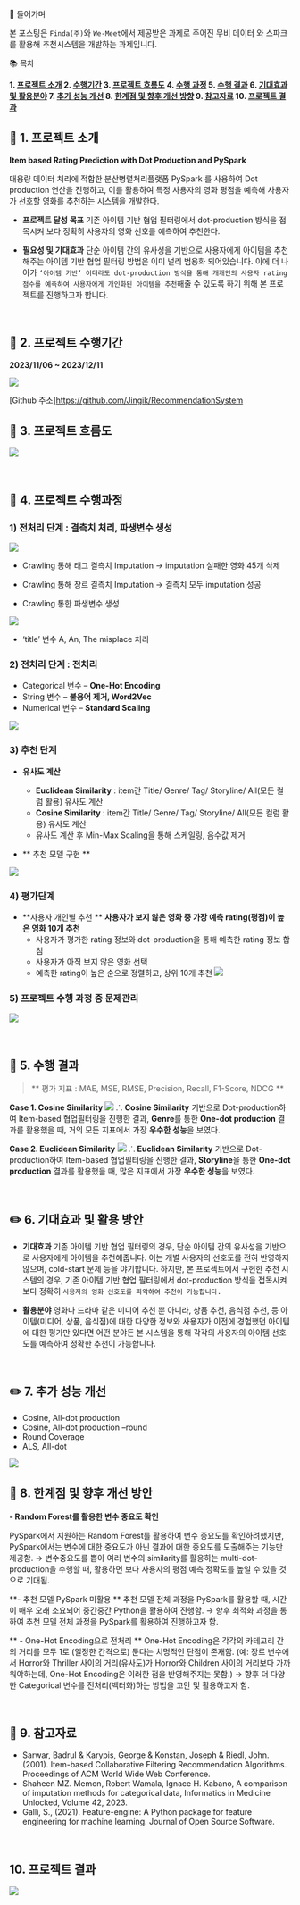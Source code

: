 👋 들어가며

본 포스팅은 `Finda(주)`와 `We-Meet`에서 제공받은 과제로 주어진 무비 데이터 와 스파크를 활용해 추천시스템을 개발하는 과제입니다.  

📚 목차
>
**1. [프로젝트 소개](#-1-프로젝트-소개)
2. [수행기간](#-2-프로젝트-수행기간)
3. [프로젝트 흐름도](#-3-프로젝트-흐름도)
4. [수행 과정](#-4-프로젝트-수행-과정)
5. [수행 결과](#-5-수행-결과)
6. [기대효과 및 활용분야](#-6-기대효과-및-활용분야)
7. [추가 성능 개선](#-7-추가-성능-개선)
8. [한계점 및 향후 개선 방향](#-8-한계점-및-향후-개선-방향)
9. [참고자료](#-9-참고자료)
10. [프로젝트 결과](#-10-프로젝트-결과)**

## 🔎 1. 프로젝트 소개 

**Item based Rating Prediction with Dot Production and PySpark**

대용량 데이터 처리에 적합한 분산병렬처리플랫폼 PySpark 를 사용하여 Dot production 연산을 진행하고, 이를 활용하여 특정 사용자의 영화 평점을 예측해 사용자가 선호할 영화를 추천하는 시스템을 개발한다.
 
- **프로젝트 달성 목표**
기존 아이템 기반 협업 필터링에서 dot-production 방식을 접목시켜 보다 정확히 사용자의 영화 선호를 예측하여 추천한다. 

- **필요성 및 기대효과**
단순 아이템 간의 유사성을 기반으로 사용자에게 아이템을 추천해주는 아이템 기반 협업 필터링 방법은 이미 널리 범용화 되어있습니다. 이에 더 나아가 `‘아이템 기반‘ 이더라도 dot-production 방식을 통해 개개인의 사용자 rating 점수를 예측하여 사용자에게 개인화된 아이템을 추천`해줄 수 있도록 하기 위해 본 프로젝트를 진행하고자 합니다.  

<br>

## 📔 2. 프로젝트 수행기간

**2023/11/06 ~ 2023/12/11**

![](https://velog.velcdn.com/images/jingit/post/e5104613-3c66-4bfb-98e8-34659ff1204f/image.png)

[Github 주소]<https://github.com/Jingik/RecommendationSystem>
<br>

## 📌 3. 프로젝트 흐름도
![](https://velog.velcdn.com/images/jingit/post/249e34a6-01e8-4ddf-97de-381d0f7782c4/image.png)

<br>

## 📌 4. 프로젝트 수행과정
### 1) 전처리 단계 : 결측치 처리, 파생변수 생성
![](https://velog.velcdn.com/images/jingit/post/cb32fc68-0802-45cb-94b5-544bf0e6b08e/image.png)

- Crawling 통해 태그 결측치 Imputation → imputation 실패한 영화 45개 삭제

- Crawling 통해 장르 결측치 Imputation → 결측치 모두 imputation 성공

- Crawling 통한 파생변수 생성

![](https://velog.velcdn.com/images/jingit/post/b128d17b-0d1c-4be4-892c-922a059b4b59/image.png)

- ‘title’ 변수 A, An, The misplace 처리

### 2) 전처리 단계 : 전처리

 - Categorical 변수 – **One-Hot Encoding**
 - String 변수 – **불용어 제거, Word2Vec**
 - Numerical 변수 – **Standard Scaling**

![](https://velog.velcdn.com/images/jingit/post/5afe95dd-538d-4a95-bb95-2dc8a20e59e4/image.png)



### 3) 추천 단계
- **유사도 계산**
    -  **Euclidean Similarity** : item간 Title/ Genre/ Tag/ Storyline/ All(모든 컬럼 활용) 유사도 계산
    - **Cosine Similarity** : item간 Title/ Genre/ Tag/ Storyline/ All(모든 컬럼 활용) 유사도 계산
    - 유사도 계산 후 Min-Max Scaling을 통해 스케일링, 음수값 제거

- ** 추천 모델 구현 **


![](https://velog.velcdn.com/images/jingit/post/b81d2786-1883-4915-9a06-bd8a2a438971/image.png)






### 4) 평가단계
- **사용자 개인별 추천 **
 **사용자가 보지 않은 영화 중 가장 예측 rating(평점)이 높은 영화 10개 추천**
   - 사용자가 평가한 rating 정보와 dot-production을 통해 예측한 rating 정보 합침
   - 사용자가 아직 보지 않은 영화 선택
   - 예측한 rating이 높은 순으로 정렬하고, 상위 10개 추천
![](https://velog.velcdn.com/images/jingit/post/f91536ad-9c7d-4f7d-bee9-1126cf448619/image.png)


### 5) 프로젝트 수행 과정 중 문제관리
![](https://velog.velcdn.com/images/jingit/post/110dbae3-6c17-4662-a92e-ab8d72183696/image.png)

<br>

## 📌 5. 수행 결과
> ** 평가 지표 : MAE, MSE, RMSE, Precision, Recall, F1-Score, NDCG **

> 
**Case 1. Cosine Similarity**
![](https://velog.velcdn.com/images/jingit/post/3e7a1e4c-cd82-4bfe-9c34-21c9d145bda8/image.png)
⸫ **Cosine Similarity** 기반으로 Dot-production하여 Item-based 협업필터링을 진행한 결과, **Genre**를 통한 **One-dot production** 결과를 활용했을 때, 거의 모든 지표에서 가장 **우수한 성능**을 보였다.

> 
**Case 2. Euclidean Similarity**
![](https://velog.velcdn.com/images/jingit/post/dc1340a7-a2f5-425e-baaf-1be491f27014/image.png)
⸫ **Euclidean Similarity** 기반으로 Dot-production하여 Item-based 협업필터링을 진행한 결과, **Storyline**을 통한 **One-dot production** 결과를 활용했을 때, 많은 지표에서 가장 **우수한 성능**을 보였다.


<br>

## ✏️ 6. 기대효과 및 활용 방안

- **기대효과**
기존 아이템 기반 협업 필터링의 경우, 단순 아이템 간의 유사성을 기반으로 사용자에게 아이템을 추천해줍니다. 이는 개별 사용자의 선호도를 전혀 반영하지 않으며, cold-start 문제 등을 야기합니다. 하지만, 본 프로젝트에서 구현한 추천 시스템의 경우, 기존 아이템 기반 협업 필터링에서 dot-production 방식을 접목시켜 보다 정확히 `사용자의 영화 선호도를 파악하여 추천이 가능합니다.` 

- **활용분야**
영화나 드라마 같은 미디어 추천 뿐 아니라, 상품 추천, 음식점 추천, 등 아이템(미디어, 상품, 음식점)에 대한 다양한 정보와 사용자가 이전에 경험했던 아이템에 대한 평가만 있다면 어떤 분야든 본 시스템을 통해 각각의 사용자의 아이템 선호도를 예측하여 정확한 추천이 가능합니다. 

<br>

## ✏️ 7. 추가 성능 개선
- Cosine, All-dot production
- Cosine, All-dot production –round
- Round Coverage
- ALS, All-dot

![](https://velog.velcdn.com/images/jingit/post/d35e8fdf-3367-4260-9d5c-b0fb9c9e0dd3/image.png)



## 🔨 8. 한계점 및 향후 개선 방안
**- Random Forest를 활용한 변수 중요도 확인**

PySpark에서 지원하는 Random Forest를 활용하여 변수 중요도를 확인하려했지만, PySpark에서는 변수에 대한 중요도가 아닌 결과에 대한 중요도를 도출해주는 기능만 제공함.
→ 변수중요도를 뽑아 여러 변수의 similarity를 활용하는 multi-dot-production을 수행할 때, 활용하면 보다 사용자의 평점 예측 정확도를 높일 수 있을 것으로 기대됨.

**- 추천 모델 PySpark 미활용 **
추천 모델 전체 과정을 PySpark를 활용할 때, 시간이 매우 오래 소요되어 중간중간 Python을 활용하여 진행함.
→ 향후 최적화 과정을 통하여 추천 모델 전체 과정을 PySpark를 활용하여 진행하고자 함.

** - One-Hot Encoding으로 전처리 **
One-Hot Encoding은 각각의 카테고리 간의 거리를 모두 1로 (일정한 간격으로) 둔다는 치명적인 단점이 존재함. 
(예: 장르 변수에서 Horror와 Thriller 사이의 거리(유사도)가 Horror와 Children 사이의 거리보다 가까워야하는데, One-Hot Encoding은 이러한 점을 반영해주지는 못함.)
→ 향후 더 다양한 Categorical 변수를 전처리(벡터화)하는 방법을 고안 및 활용하고자 함.


<br>

## 📜 9. 참고자료
- Sarwar, Badrul & Karypis, George & Konstan, Joseph & Riedl, John. (2001). Item-based Collaborative Filtering Recommendation Algorithms. Proceedings of ACM World Wide Web Conference. 
- Shaheen MZ. Memon, Robert Wamala, Ignace H. Kabano, A comparison of imputation methods for categorical data, Informatics in Medicine Unlocked, Volume 42, 2023.
- Galli, S., (2021). Feature-engine: A Python package for feature engineering for machine learning. Journal of Open Source Software.

<br>

## 10. 프로젝트 결과

![](https://velog.velcdn.com/images/jingit/post/2cc06d3e-82e9-4ba0-a6a9-5492b9f77738/image.png)









